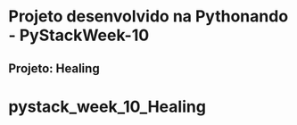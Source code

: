 # Projeto desenvolvido na Pythonando - PyStackWeek-10

## Projeto: Healing


# pystack_week_10_Healing

